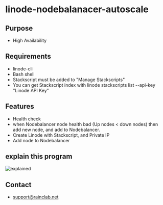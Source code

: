 # linode-nodebalanacer-autoscale
## Purpose
- High Availability
## Requirements
- linode-cli
- Bash shell
- Stackscript must be added to "Manage Stackscripts"
- You can get Stackscript index with linode stackscripts list --api-key "Linode API Key"

## Features
- Health check 
- when Nodebalancer node health bad (Up nodes < down nodes) then add new node, and add to Nodebalancer.
- Create Linode with Stackscript, and Private IP
- Add node to Nodebalancer


## explain this program
![explained](https://i.imgur.com/VUNAXV2.png "explained")


## Contact
- support@rainclab.net
